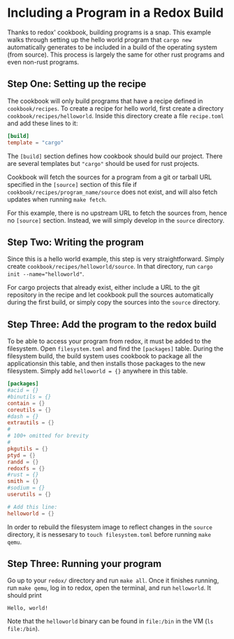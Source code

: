 # Including a Program in a Redox Build

Thanks to redox' cookbook, building programs is a snap. This example walks
through setting up the hello world program that `cargo new` automatically
generates to be included in a build of the operating system (from source).
This process is largely the same for other rust programs and even non-rust
programs.

## Step One: Setting up the recipe

The cookbook will only build programs that have a recipe defined in
`cookbook/recipes`. To create a recipe for hello world, first create a
directory `cookbook/recipes/helloworld`. Inside this directory create a file
`recipe.toml` and add these lines to it:

```toml
[build]
template = "cargo"
```

The `[build]` section defines how cookbook should build our project. There are
several templates but `"cargo"` should be used for rust projects.

Cookbook will fetch the sources for a program from a git or tarball URL
specified in the `[source]` section of this file if
`cookbook/recipes/program_name/source` does not exist, and will also fetch
updates when running `make fetch`.

For this example, there is no upstream URL to fetch the sources from, hence no
`[source]` section. Instead, we will simply develop in the `source` directory.

## Step Two: Writing the program

Since this is a hello world example, this step is very straightforward. Simply
create `cookbook/recipes/helloworld/source`. In that directory, run `cargo
init --name="helloworld"`.

For cargo projects that already exist, either include a URL to the git
repository in the recipe and let cookbook pull the sources automatically during
the first build, or simply copy the sources into the `source` directory.

## Step Three: Add the program to the redox build

To be able to access your program from redox, it must be added to the
filesystem. Open `filesystem.toml` and find the `[packages]` table. During the
filesystem build, the build system uses cookbook to package all the
applicationsin this table, and then installs those packages to the new
filesystem. Simply add `helloworld = {}` anywhere in this table.

```toml
[packages]
#acid = {}
#binutils = {}
contain = {}
coreutils = {}
#dash = {}
extrautils = {}
#
# 100+ omitted for brevity
#
pkgutils = {}
ptyd = {}
randd = {}
redoxfs = {}
#rust = {}
smith = {}
#sodium = {}
userutils = {}

# Add this line:
helloworld = {}
```

In order to rebuild the filesystem image to reflect changes in the `source`
directory, it is nessesary to `touch filesystem.toml` before running `make qemu`.


## Step Three: Running your program

Go up to your `redox/` directory and run `make all`. Once it finishes running,
run `make qemu`, log in to redox, open the terminal, and run `helloworld`.
It should print

```shell
Hello, world!
```

Note that the `helloworld` binary can be found in `file:/bin` in the VM (`ls
file:/bin`).

